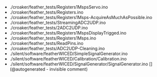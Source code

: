 * ./croaker/feather_tests/Registers1MspsServo.ino
* ./croaker/feather_tests/Registers.ino
* ./croaker/feather_tests/Registers1Msps-AcquireAsMuchAsPossible.ino
* ./croaker/feather_tests/StreamingADC2UDP.ino
* ./croaker/feather_tests/2ADC2UDP.ino
* ./croaker/feather_tests/Registers1MspsDisplayTrigged.ino
* ./croaker/feather_tests/Registers1Msps.ino
* ./croaker/feather_tests/ReadPins.ino
* ./croaker/feather_tests/ADC2UDP-Cleaning.ino
* ./silent/software/featherWICED/SimpleSignalGenerator.ino
* ./silent/software/featherWICED/Calibration/Calibration.ino
* ./silent/software/featherWICED/SignalGenerator/SignalGenerator.ino
[](@autogenerated - invisible comment)